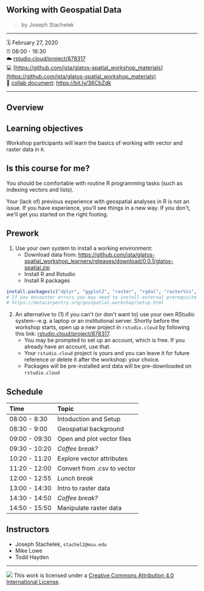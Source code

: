 
## Working with Geospatial Data

> by Joseph Stachelek

-----

:spiral_calendar: February 27, 2020  
:alarm_clock:     08:00 - 16:30  
:cloud: [rstudio.cloud/project/878317](https://rstudio.cloud/project/878317)     
:computer: [https://github.com/jsta/glatos-spatial_workshop_materials](https://github.com/jsta/glatos-spatial_workshop_materials)  
:memo: [collab document](https://docs.google.com/document/d/1rYZLCQdmUHdPqfT9VbPgxh8HriQPJBnxJA7UDW75kz4/edit?usp=sharing): <https://bit.ly/36CbZdk>

-----

## Overview

## Learning objectives

Workshop participants will learn the basics of working with vector and raster data in `R`.

## Is this course for me?

You should be comfortable with routine R programming tasks (such as indexing vectors and lists).

Your (lack of) previous experience with geospatial analyses in R is not an issue. If you have experience, you'll see things in a new way. If you don't, we'll get you started on the right footing.

## Prework

1. Use your own system to install a working environment:
    - Download data from:
        https://github.com/jsta/glatos-spatial_workshop_learners/releases/download/0.0.1/glatos-spatial.zip
    - Install R and Rstudio
    - Install R packages
```r
install.packages(c("dplyr", "ggplot2", "raster", "rgdal", "rasterVis", "sf", "mapview"))
# If you encounter errors you may need to install external prerequsite programs:
# https://datacarpentry.org/geospatial-workshop/setup.html
```

2. An alternative to (1) if you can't (or don't want to) use your own RStudio system--e.g. a laptop or an institutional server. Shortly before the workshop starts, open up a new project in `rstudio.cloud` by following this link: [rstudio.cloud/project/878317](https://rstudio.cloud/project/878317). 
    - You may be prompted to set up an account, which is free. If you already have an account, use that.
    - Your `rstudio.cloud` project is yours and you can leave it for future reference or delete it after the workshop: your choice.
    - Packages will be pre-installed and data will be pre-downloaded on `rstudio.cloud`

## Schedule

| Time          | Topic            | 
| :------------ | :-------------------------- |
| 08:00 - 8:30  | Intoduction and Setup       |
| 08:30 - 9:00  | Geospatial background       | 
| 09:00 - 09:30 | Open and plot vector files  |
| 09:30 - 10:20 | *Coffee break?*             |
| 10:20 - 11:20 | Explore vector attributes   |
| 11:20 - 12:00 | Convert from .csv to vector |
| 12:00 - 12:55 | *Lunch break*               |
| 13:00 - 14:30 | Intro to raster data        |
| 14:30 - 14:50 | *Coffee break?*             |
| 14:50 - 15:50 | Manipulate raster data      |

## Instructors

* Joseph Stachelek, `stachel2@msu.edu`
* Mike Lowe
* Todd Hayden

-----

![](https://i.creativecommons.org/l/by/4.0/88x31.png) This work is
licensed under a [Creative Commons Attribution 4.0 International
License](https://creativecommons.org/licenses/by/4.0/).

